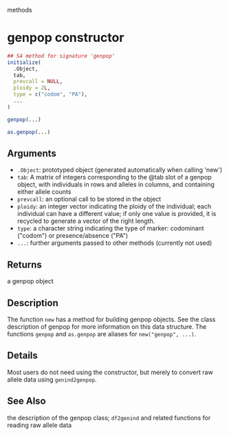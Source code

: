  methods

# genpop constructor

```r
## S4 method for signature 'genpop'
initialize(
  .Object,
  tab,
  prevcall = NULL,
  ploidy = 2L,
  type = c("codom", "PA"),
  ...
)

genpop(...)

as.genpop(...)
```

## Arguments

- `.Object`: prototyped object (generated automatically when calling 'new')
- `tab`: A matrix of integers corresponding to the @tab slot of a genpop object, with individuals in rows and alleles in columns, and containing either allele counts
- `prevcall`: an optional call to be stored in the object
- `ploidy`: an integer vector indicating the ploidy of the individual; each individual can have a different value; if only one value is provided, it is recycled to generate a vector of the right length.
- `type`: a character string indicating the type of marker: codominant ("codom") or presence/absence ("PA")
- `...`: further arguments passed to other methods (currently not used)

## Returns

a genpop object

## Description

The function `new` has a method for building genpop objects. See the class description of genpop for more information on this data structure. The functions `genpop` and `as.genpop` are aliases for `new("genpop", ...)`.

## Details

Most users do not need using the constructor, but merely to convert raw allele data using `genind2genpop`.

## See Also

the description of the genpop class; `df2genind` and related functions for reading raw allele data




